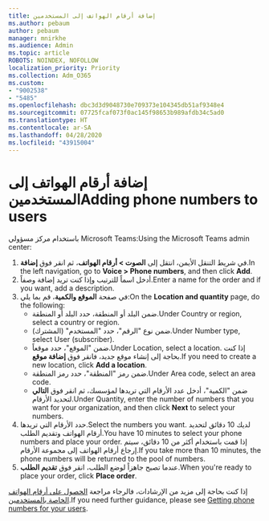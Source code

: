 ```yaml
---
title: إضافة أرقام الهواتف إلى المستخدمين
ms.author: pebaum
author: pebaum
manager: mnirkhe
ms.audience: Admin
ms.topic: article
ROBOTS: NOINDEX, NOFOLLOW
localization_priority: Priority
ms.collection: Adm_O365
ms.custom:
- "9002538"
- "5485"
ms.openlocfilehash: dbc3d3d9048730e709373e104345db51af9348e4
ms.sourcegitcommit: 07725fcaf073f0ac145f98653b989afdb34c5ad0
ms.translationtype: HT
ms.contentlocale: ar-SA
ms.lasthandoff: 04/28/2020
ms.locfileid: "43915004"
---
```

# <a name="adding-phone-numbers-to-users"></a><span data-ttu-id="70c28-102">إضافة أرقام الهواتف إلى المستخدمين</span><span class="sxs-lookup"><span data-stu-id="70c28-102">Adding phone numbers to users</span></span>

<span data-ttu-id="70c28-103">باستخدام مركز مسؤولي Microsoft Teams:</span><span class="sxs-lookup"><span data-stu-id="70c28-103">Using the Microsoft Teams admin center:</span></span>

1. <span data-ttu-id="70c28-104">في شريط التنقل الأيمن، انتقل إلى **الصوت > أرقام الهواتف**، ثم انقر فوق **إضافة**.</span><span class="sxs-lookup"><span data-stu-id="70c28-104">In the left navigation, go to **Voice > Phone numbers**, and then click **Add**.</span></span>
2. <span data-ttu-id="70c28-105">أدخل اسماً للترتيب وإذا كنت تريد إضافة وصفاً.</span><span class="sxs-lookup"><span data-stu-id="70c28-105">Enter a name for the order and if you want, add a description.</span></span>
3. <span data-ttu-id="70c28-106">في صفحة **الموقع والكمية**، قم بما يلي:</span><span class="sxs-lookup"><span data-stu-id="70c28-106">On the **Location and quantity** page, do the following:</span></span>
    - <span data-ttu-id="70c28-107">ضمن البلد أو المنطقة، حدد البلد أو المنطقة.</span><span class="sxs-lookup"><span data-stu-id="70c28-107">Under Country or region, select a country or region.</span></span>
    - <span data-ttu-id="70c28-108">ضمن نوع "الرقم"، حدد "المستخدم" (المشترك).</span><span class="sxs-lookup"><span data-stu-id="70c28-108">Under Number type, select User (subscriber).</span></span>
    - <span data-ttu-id="70c28-109">ضمن "الموقع"، حدد موقعاً.</span><span class="sxs-lookup"><span data-stu-id="70c28-109">Under Location, select a location.</span></span> <span data-ttu-id="70c28-110">إذا كنت بحاجة إلى إنشاء موقع جديد، فانقر فوق **إضافة موقع**.</span><span class="sxs-lookup"><span data-stu-id="70c28-110">If you need to create a new location, click **Add a location**.</span></span>
    - <span data-ttu-id="70c28-111">ضمن رمز "المنطقة"، حدد رمز المنطقة.</span><span class="sxs-lookup"><span data-stu-id="70c28-111">Under Area code, select an area code.</span></span>
    - <span data-ttu-id="70c28-112">ضمن "الكمية"، أدخل عدد الأرقام التي تريدها لمؤسسك، ثم انقر فوق **التالي** لتحديد الأرقام.</span><span class="sxs-lookup"><span data-stu-id="70c28-112">Under Quantity, enter the number of numbers that you want for your organization, and then click **Next** to select your numbers.</span></span>
4. <span data-ttu-id="70c28-113">حدد الأرقام التي تريدها.</span><span class="sxs-lookup"><span data-stu-id="70c28-113">Select the numbers you want.</span></span> <span data-ttu-id="70c28-114">لديك 10 دقائق لتحديد أرقام الهواتف وتقديم الطلب.</span><span class="sxs-lookup"><span data-stu-id="70c28-114">You have 10 minutes to select your phone numbers and place your order.</span></span> <span data-ttu-id="70c28-115">إذا قمت باستخدام أكثر من 10 دقائق، سيتم إرجاع أرقام الهواتف إلى مجموعة الأرقام.</span><span class="sxs-lookup"><span data-stu-id="70c28-115">If you take more than 10 minutes, the phone numbers will be returned to the pool of numbers.</span></span>
5. <span data-ttu-id="70c28-116">عندما تصبح جاهزاً لوضع الطلب، انقر فوق **تقديم الطلب**.</span><span class="sxs-lookup"><span data-stu-id="70c28-116">When you're ready to place your order, click **Place order**.</span></span>

<span data-ttu-id="70c28-117">إذا كنت بحاجة إلى مزيد من الإرشادات، فالرجاء مراجعة [الحصول على أرقام الهواتف الخاصة بالمستخدمين](https://docs.microsoft.com/microsoftteams/getting-phone-numbers-for-your-users).</span><span class="sxs-lookup"><span data-stu-id="70c28-117">If you need further guidance, please see [Getting phone numbers for your users](https://docs.microsoft.com/microsoftteams/getting-phone-numbers-for-your-users).</span></span>
